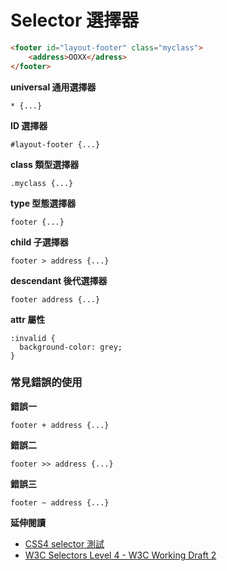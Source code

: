 # Selector 選擇器

```html
<footer id="layout-footer" class="myclass">
    <address>OOXX</adress>
</footer>
```

**universal 通用選擇器**

```
* {...}
```

**ID 選擇器**

```
#layout-footer {...}
```

**class 類型選擇器**

```
.myclass {...}
```

**type 型態選擇器**

```
footer {...}
```

**child 子選擇器**

```
footer > address {...}
```

**descendant 後代選擇器**

```
footer address {...}
```

**attr 屬性**

```
:invalid {
  background-color: grey;
}
```

### 常見錯誤的使用

**錯誤一**

```
footer + address {...}
```

**錯誤二**

```
footer >> address {...}
```

**錯誤三**

```
footer ~ address {...}
```

**延伸閱讀**

* [CSS4 selector 測試](http://css4-selectors.com/browser-selector-test/)
* [W3C Selectors Level 4 - W3C Working Draft 2](https://www.w3.org/TR/selectors4/)
